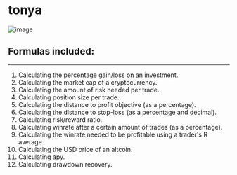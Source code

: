 # tonya
![image](https://i2.wp.com/algorithmxlab.com/wp-content/uploads/2019/02/Image-credit.-NANEX.org-HFT-trading-algorithm.jpg?resize=800%2C533&ssl=1)

## Formulas included:
------
1. Calculating the percentage gain/loss on an investment.
2. Calculating the market cap of a cryptocurrency.
3. Calculating the amount of risk needed per trade.
4. Calculating position size per trade.
5. Calculating the distance to profit objective (as a percentage).
6. Calculating the distance to stop-loss (as a percentage and decimal).
7. Calculating risk/reward ratio.
8. Calculating winrate after a certain amount of trades (as a percentage).
9. Calculating the winrate needed to be profitable using a trader's R average.
10. Calculating the USD price of an altcoin.
11. Calculating apy. 
12. Calculating drawdown recovery.